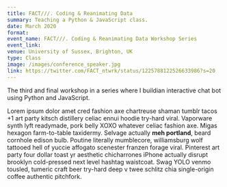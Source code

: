 ```yaml
---
title: FACT///. Coding & Reanimating Data
summary: Teaching a Python & JavaScript class.
date: March 2020
format: 
event_name: FACT///. Coding & Reanimating Data Workshop Series
event_link: 
venue: University of Sussex, Brighton, UK
type: Class
image: /images/conference_speaker.jpg
link: https://twitter.com/FACT_ntwrk/status/1225788122526633986?s=20
---
```

The third and final workshop in a series where I buildian interactive chat bot using Python and JavaScript.

Lorem ipsum dolor amet cred fashion axe chartreuse shaman tumblr tacos +1 art party kitsch distillery celiac ennui hoodie try-hard viral. Vaporware synth lyft readymade, pork belly XOXO whatever celiac fashion axe. Migas hexagon farm-to-table taxidermy. Selvage actually **meh portland**, beard cornhole edison bulb. Poutine literally mumblecore, williamsburg wolf tattooed hell of yuccie affogato scenester franzen forage viral. Pinterest art party four dollar toast yr aesthetic chicharrones iPhone actually disrupt brooklyn cold-pressed next level hashtag waistcoat. Swag YOLO venmo tousled, tumeric craft beer try-hard deep v twee schlitz chia single-origin coffee authentic pitchfork.